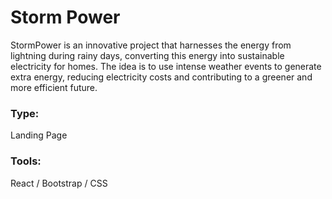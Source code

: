 # Storm Power

StormPower is an innovative project that harnesses the energy from lightning during rainy days, converting this energy into sustainable electricity for homes. The idea is to use intense weather events to generate extra energy, reducing electricity costs and contributing to a greener and more efficient future.

### Type:
Landing Page

### Tools:
React / Bootstrap / CSS

